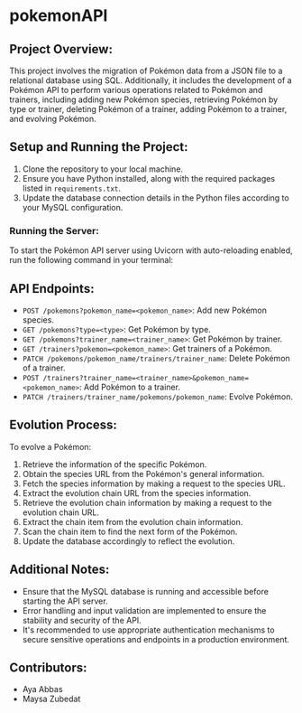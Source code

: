 # pokemonAPI

## Project Overview:
This project involves the migration of Pokémon data from a JSON file to a relational database using SQL. Additionally, it includes the development of a Pokémon API to perform various operations related to Pokémon and trainers, including adding new Pokémon species, retrieving Pokémon by type or trainer, deleting Pokémon of a trainer, adding Pokémon to a trainer, and evolving Pokémon.

## Setup and Running the Project:

1. Clone the repository to your local machine.
2. Ensure you have Python installed, along with the required packages listed in `requirements.txt`.
3. Update the database connection details in the Python files according to your MySQL configuration.

### Running the Server:
To start the Pokémon API server using Uvicorn with auto-reloading enabled, run the following command in your terminal:



## API Endpoints:

- `POST /pokemons?pokemon_name=<pokemon_name>`: Add new Pokémon species.
- `GET /pokemons?type=<type>`: Get Pokémon by type.
- `GET /pokemons?trainer_name=<trainer_name>`: Get Pokémon by trainer.
- `GET /trainers?pokemon=<pokemon_name>`: Get trainers of a Pokémon.
- `PATCH /pokemons/pokemon_name/trainers/trainer_name`: Delete Pokémon of a trainer.
- `POST /trainers?trainer_name=<trainer_name>&pokemon_name=<pokemon_name>`: Add Pokémon to a trainer.
- `PATCH /trainers/trainer_name/pokemons/pokemon_name`: Evolve Pokémon.

## Evolution Process:
To evolve a Pokémon:
1. Retrieve the information of the specific Pokémon.
2. Obtain the species URL from the Pokémon's general information.
3. Fetch the species information by making a request to the species URL.
4. Extract the evolution chain URL from the species information.
5. Retrieve the evolution chain information by making a request to the evolution chain URL.
6. Extract the chain item from the evolution chain information.
7. Scan the chain item to find the next form of the Pokémon.
8. Update the database accordingly to reflect the evolution.

## Additional Notes:

- Ensure that the MySQL database is running and accessible before starting the API server.
- Error handling and input validation are implemented to ensure the stability and security of the API.
- It's recommended to use appropriate authentication mechanisms to secure sensitive operations and endpoints in a production environment.

## Contributors:
- Aya Abbas 
- Maysa Zubedat
